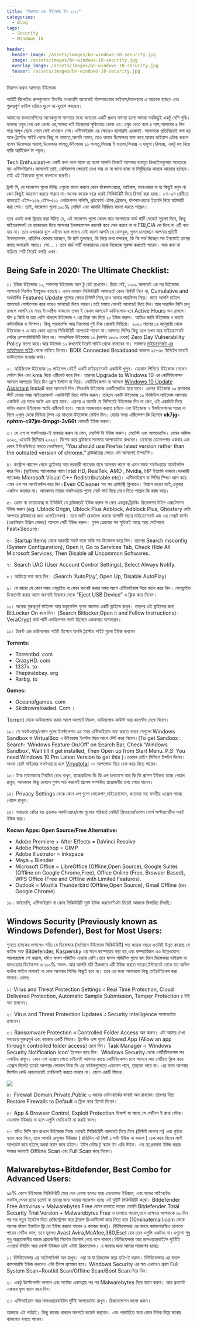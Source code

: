 ```yaml
---
title: "নিরাপত্তা এবং উইন্ডোজ ইন ২০২০"
categories:
  - Blog
tags:
  - Security
  - Windows 10 

header:
  header.image: /assets/images/bn-windows-10-security.jpg
  image: /assets/images/bn-windows-10-security.jpg
  overlay_image: /assets/images/bn-windows-10-security.jpg
  teaser: /assets/images/bn-windows-10-security.jpg
---
```

নিরাপদ করুন আপনার উইন্ডোজ 

আইটি রিলেটেড গ্রুপগুলোতে ইদানিং দেখতেসি অনেকেই র্যানসামওয়ার ভাইরাস/ম্যালয়্যার এ আক্রান্ত হচ্ছেন এবং গুরুত্বপুর্ন ফাইল হারিয়ে দুঃখে হা-হুতাশ করছেন।

আমাদের বাংলাদেশিদের অনেকগুলো সমস্যার মধ্যে অন্যতম একটি প্রধান সমস্যা হলো আমরা সবকিছুই একটু বেশি বুঝি।ডাক্তার ওষুধ দেয় এক ডোজ এর,আমরা খাই নিজেদের সুবিধামত ডোজ এর।ওষুধ খেতে বলে ৪ মাস,আমাদের ৪ দিন পরে অসুখ ছেড়ে গেলে সেই খাওয়াও শেষ।এন্টিভাইরাস এর ক্ষেত্রেও ব্যাপারটা এরকমই।আপনাকে প্রতিনিয়তই বলা হয় আন-ট্রাস্টেড সাইট থেকে কিছু না নামাতে,আপনি নামান, তাও আবার ডিফেন্ডার অফ করে,আবার ভাইরাস এটাক করলে বলেন ডিফেন্ডার খারাপ,ডিফেন্ডার ফালতু,উইন্ডোজ ১০ ফালতু,লিনাক্স ই ভালো,লিনাক্স এ যামুগা।রিলাক্স, একটু দম নিয়ে বাকি আর্টিকেল টা পড়ুন।

Tech Enthusiast-রা একটি কথা বলে থাকে তা হলো আপনি নিজেই আপনার ব্যবহৃত ডিভাইসগুলোর সবেচেয়ে বড় এন্টিভাইরাস।আসলেই তাই, বেশিরভাগ ক্ষেত্রেই দেখা যায় যে না জানা থাকা বা নির্বুদ্ধিতার কারনে আক্রান্ত হচ্ছেন।তাই এই চিন্তাধারা গুলো বদলানো জরুরি।

ট্রাস্ট মি, যে সাজেশন গুলো দিচ্ছি এগুলো ফলো করলে কোন র্যানসামওয়্যার, ভাইরাস, মালওয়্যার বা যা কিছুই বলুন না কেন কিছুই আক্রমণ করতে পারবে না।অনেক কয়েক বছর ধরেই সিকিউরিটি নিয়ে রিসার্চ করা হচ্ছে। ৮ম-৯ম শ্রেনীতে থাকতেই এইস-২৫৬,এইস-৫১২ এনক্রিপশন পলিসি, ব্রূটফোর্স এটাক,ট্রোজান, র্যানসামওয়্যার ইত্যাদি নিয়ে ঘাটাঘাটি করা শেষ। তাই, সাজেশন গুলো ১০০% লেজিট এবং আপনি নির্দ্বিধায় ফলো করতে পারেন।

তবে একটা কথা ক্লিয়ার করা উচিত যে, এই সাজেশন গুলো কেবল মাত্র আপনাকে থার্ড পার্টি থেকেই সুরক্ষা দিবে, কিন্তু মাইক্রোসফট যে ব্যাকডোর দিয়ে আপনার ইনফরমেশন্স কালেক্ট করে সেল করবে না বা FBI,CIA কে দিবে না এটি বলা যায় না। তবে এখনকার যুগে এইসব বলে লাভও নেই কারণ আপনি যে ফেসবুক, গুগল চালাচ্ছেন আপনার প্রতিটি ইনফরমেশন, প্রতিদিন কোথায় যাচ্ছেন, কি ছবি তুলছেন, কি নিয়ে কথা বলছেন, কি কি সার্চ দিচ্ছেন সব ইনফোই তাদের কাছে অলরেডি আছে। সো… । তবে থার্ড পার্টি হ্যাকারদের থেকে নিজেকে সুরক্ষা করতেই পারেন। আর কথা না বাড়িয়ে সেটি নিয়েই বলছি এখন।

## Being Safe in 2020: The Ultimate Checklist:

১। ইউজ উইন্ডোজ ১০, সবসময় উইন্ডোজ আপ টু ডেট রাখবেন। চিন্তা নেই, ১৯০৯ আপডেট এর পর উইন্ডোজ আপডেট সিস্টেম ইম্প্রুভড হয়েছে। এখন নরমাল সিকিউরিটি আপডেটে কোন রিস্টার্ট নিবে না, Cumulative and অর্ধবার্ষিক Features Update গুলোর ক্ষেত্রে রিস্টার্ট নিবে,তাও আবার পারমিশন নিয়ে। মানে আপনি চাইলে আপডেট পোস্টপোন্ড করে পরেও আপডেট দিতে পারেন।তাই সময়ে পেলেই আপডেট দিয়ে দিন।আর সারাদিন পিসি চালু রাখলে আপনি যে সময় ইনএক্টিভ থাকবেন তখন ই কেবল আপডেট ডাউনলোড হবে Active Hours অন রাখলে।র্যাম ৪ জিবি বা তার বেশি থাকলে উইন্ডোজ ৭ এর চিন্তা বাদ দিয়ে ১০ ইউজ করুন। আমিও জানি উইন্ডোজ ৭ কতটা নস্টালজিক ও সিম্পল। কিন্তু পারফর্মেন্স আর নিরাপত্তা দুই দিক থেকেই পিছিয়ে। ২০২০ সালের ১৪ জানুয়ারি থেকে উইন্ডোজ ৭ এ আর কোন ধরনের সিকিউরিটি আপডেট পাবেন না।আপনার পিসির কিছু হলে তখন আর মাইক্রোসফট সেটার রেস্পনসিবিলিটি নিবে না। অপরদিকে উইন্ডোজ ১০ (ভার্সন ১৮০৯ থেকে) Zero Day Vulnerability Policy ফলো করে।আর উইন্ডজ ১০ কখনোই টরেন্ট সাইট থেকে নামাবেন না। সবসময় [মাইক্রোসফট এর অফিসিয়াল সাইট](https://www.microsoft.com/en-us/software-download/windows10) থেকে নামিয়ে নিবেন। BDIX Connected Broadband থাকলে ২৫-৩০ মিনিটের মধ্যেই ডাউনলোড হওয়ার কথা।

২। অরিজিনাল উইন্ডোজ ১০ লাইসেন্স নেই? একটি মাইক্রোসফট একাউন্ট খুলুন। যেকোন পিসিতে উইন্ডোজ সেভেন সেটাপ দিন এবং kms দিয়ে এক্টিভেট করে নিন। তারপর Upgrade to Windows 10 এর নোটিফিকেশন আসলে আপগ্রেড দিয়ে দিন ফ্রেশ ইন্সটল না দিয়ে। নোটিফিকেশন না আসলে [Windows 10 Update Assistant](https://support.microsoft.com/en-us/help/3159635/windows-10-update-assistant) Install করে আপডেট দিন।সিওরলি উইন্ডোজ একটিভেটেড হয়ে যাবে। এরপর উইন্ডোজ ১০ প্রথমবার স্টার্ট নেয়ার সময় মাইক্রোসফট একাউন্টটি দিয়ে লগিন করুন। তাহলে একটি উইন্ডোজ ১০ ডিজিটাল লাইসেন্স আপনার একাউন্ট এর সাথে অটো এড হয়ে যাবে। এরপর এ আপনি যে পিসিতেই উইন্ডোজ দিন না কেন, ওই একাউন্ট দিয়ে লগিন করলে উইন্ডোজ অটো এক্টিভেট হবে। আরো সহজভাবে করতে চাইলে এবং উইন্ডোজ ৭ ইন্সটলেশনের প্যারা না নিলে [এখান](https://www.microsoft.com/en-us/software-download/windows10) থেকে মিডিয়া টুলস এর মাধ্যমে উইন্ডোজ সেটাপ দিন। দেয়ার সময় এক্টিভেশন কি হিসেবে **vk7jg-nphtm-c97jm-9mpgt-3v66t** কোডটি ইউজ করুন।

৩। যে এপ বা সফটওয়ার-ই ব্যবহার করুন না কেন, লেটেস্ট টা ইউজ করুন। লেটেস্ট এবং আপডেটেড। যেমন অফিস ২০২০, এডোবি প্রিমিয়ার ২০২০। বিশেষ করে ব্রাউজার সবসময় আপডেটেড রাখবেন। ক্রোমের ডেভেলপার একবার এক কোন ইন্টারভিউতে বলতে দেখসিলাম, “You should use Firefox latest version rather than the outdated version of chrome.” ব্রাউজারের ক্ষেত্রে এটা আসলেই ইম্পর্টেন্ট।

৪। কন্ট্রোল প্যানেল থেকে ড্রাইভার আর দরকারী প্যাকেজ বাদে আপনার লাগে না এমন সমস্ত সফটওয়্যার আনইন্সটল করে দিন।(ড্রাইভারঃ প্যাকেজের নামে Intel HD, RealTek, AMD , Nvidia, HP ইত্যাদি থাকবে।দরকারী প্যাকেজঃ Microsoft Visual C++ Redistributable etc)। এন্টিভাইরাস বা পিসির স্পিড-আপ করে এমন এপ সব আনইনস্টল করে দিন।Even CCleaner সহ সব রেজিস্ট্রি ক্লিনারও। বিশ্বাস করেন ভাই,এগুলার একটাও কাজের না। আনকমন নামের সফটওয়্যার গুলো নেটে সার্চ দিয়ে দেখে নিতে পারেন কি কাজ করে।

৫। ক্রোম বা ফায়ারফক্স বা ইডিজিই যে ব্রাউজারই ইউজ করুন না কেন এডব্লক/ট্র্যাকিং প্রিভেনশন টাইপ এক্সটেনশন ইউজ করুন (eg. Ublock Origin, Ublock Plus Adblock, Adblock Plus, Ghostery যেটা আপনার ব্রাউজারের জন্য এভেইলেবল)। তবে আমি রেকমেন্ড করবো আগামী বছরে মাইক্রোসফট এজ এর নেক্সট ভার্সন (ক্রোমিয়াম ইঞ্জিন বেজড) আসলে সেটি ইউজ করুন। গুগল ক্রোমের সব সুবিধাই আছে আর সেইসাথে Fast+Secure।

৬। Startup Items থেকে দরকারী সফট বাদে বাকি সব ডিজেবল করে দিন। তারপর Search msconfig (System Configuration), Open it, Go to Services Tab, Check Hide All Microsoft Services, Then Disable all Uncommon Softwares.

৭। Search UAC (User Account Control Settings), Select Always Notify.

৮। অটোপ্লে অফ করে দিন। (Search ‘AutoPlay’, Open Up, Disable AutoPlay)

৯। যে কারো যে কোন সময় পেন্ড্রাইভ বা ফোন কানেক্ট করার সময় আগে এন্টিভাইরাস দিয়ে স্ক্যান করে নিন। পেনড্রাইভ ডিস্কানেক্ট করার আগে অবশ্যই টাস্কবার থেকে “Eject USB Device” এ ক্লিক করে নিবেন।

১০। অনেক গুরুত্বপুর্ন ফাইলস আর ডকুমেন্টস গুলো আলাদা একটি ড্রাইভে রাখুন। তারপর ওই ড্রাইভের জন্য BitLocker On করে দিন। (Search Bitlocker,Open it and Follow Instructions)। VeraCrypt থার্ড পার্টি এনক্রিপশন সফট হিসেবে এককথায় অসাধারন।

১১। টরেন্ট এন্ড ডাউনলোড সাইট হিসেবে অনলি ট্রাস্টেড সাইট গুলো ইউজ করবেন

**Torrents:**

-   Torrentbd. com
-   CrazyHD. com
-   1337x. to
-   Thepiratebay. org
-   Rarbg. to

**Games:**

-   Oceanofgames. com
-   Skidrowreloaded. Com ।

Torrent থেকে ডাউনলোড করার আগে অবশ্যই সিডস, ডাউনলোড কাউন্ট আর কমেন্টস দেখে নিবেন।

১২। যে সফটওয়ার/গেমস গুলো ইনস্টলেশন এর সময় এন্টিভাইরাস অফ করতে বলবে সেগুলো Windows Sandbox বা VirtualBox এ উইন্ডোজ ইনস্টল দিয়ে আগে টেস্ট করে নিবেন।(To get Sandbox : Search: ‘Windows Feature On/Off’ on Search Bar, Check ‘Windows Sandbox’, Wait till it get installed, Then Open up from Start Menu. P.S: You need Windows 10 Pro Latest Version to get this )।তারপর মেইন পিসিতে ইন্সটল দিবেন।অথবা ছোট সাইজের সফটওয়্যার হলে [Virustotal]([https://www.virustotal.com/gui/home/upload) -এ আপলোড দিয়ে চেক করে নিতে পারেন।

১৩। টাস্ক ম্যানেজারে নিয়মিত চোখ রাখুন, ব্যাকগ্রাউন্ডে কি কি এপ চলতেসে আর কি কি প্রসেস ইউজড হচ্ছে খেয়াল রাখুন, আনকমন কিছু দেখলে গুগল সার্চ করলেই প্রসেস সম্পর্কিত প্রয়োজনীয় তথ্য পেয়ে যাবেন।

১৪। Privacy Settings থেকে কোন এপ গুলো লোকেশন,মাইক্রোফোন, ক্যামেরা সহ যাবতীয় এক্সেস পাচ্ছে খেয়াল রাখুন।

১৫। সবচেয়ে বেটার হয় ক্র্যাকড সফটওয়্যার/গেম গুলোর পরিবর্তে লেজিট ফ্রিওয়্যার/ওপেন সোর্স অল্টারনেটিভ সফট ইউজ করা।

**Known Apps: Open Source/Free Alternative:**

-   Adobe Premiere + After Effects = DaVinci Resolve
-   Adobe Photoshop = GIMP
-   Adobe Illustrator = Inkspace
-   Maya = Blender
-   Microsoft Office = LibreOffice (Offline,Open Source), Google Suites (Offline on Google Chrome,Free), Office Online (Free, Browser Based), WPS Office (Free and Offline with Limited Features).
-   Outlook = Mozilla Thunderbird (Offline,Open Source), Gmail Offline (on Google Chrome)

১৬। ফাইনালি, এন্টিভাইরাস বা কোন সিকিউরিটি স্যুট ইউজ করবেন?এটা নিয়েই আজকে বিস্তারিত লিখছি।

## Windows Security (Previously known as Windows Defender), Best for Most Users:

শুনতে হাস্যকর লাগলেও সত্যি যে ডিফেন্ডার (বর্তমানে উইন্ডোজ সিকিউরিটি) গত কয়েক বছরে এতটাই উন্নত করেছে যে কাইন্ড অফ Bitdefender, Kaspersky এর সাথে কম্প্যেয়ার করা হয়,এবং কম্প্যারিজন এও উল্লেখযোগ্য পারফরমেন্স শো করসে, যদিও ফলস পজিটিভ এখনো বেশি।তবে ফলস পজিটিভ গুলো বাদ দিলে ডিফেন্ডার ভাইরাস বা মালওয়্যার ডিটেকশন এ ১০০% সফল।আর আপনি যদি ঠিকভাবে এটি ইউজ করতে পারেন,ইন্টারনেট থেকে যত আউল ফাউল ফাইল নামানই না কেন আপনার পিসির কিছুই হবে না। তবে এর জন্য আপনাকে কিছু মেইন্টেইনেন্স করা লাগবে।যেমনঃ

১। Virus and Threat Protection Settings এ Real Time Protection, Cloud Delivered Protection, Automatic Sample Submission, Tamper Protection ৪ টাই অন রাখবেন।

২। Virus and Threat Protection Updates এ Security Intelligence আপডেটেড রাখবেন।

৩। Ransomware Protection এ Controlled Folder Access অন করুন। এটা আমার দেখা সবচেয়ে গুরুত্বপুর্ন এবং কাজের একটি ফিচার। ট্রাস্টেড এপ্স গুলো Allowed App (Allow an app through controlled folder access) রেখে দিন। Task Manager এ ‘Windows Security Notification Icon’ ইনেবল করে দিন। Windows Security থেকে নোটিফিকেশন্স সব এলাউড রাখুন। কোন এপ এক্সেস পেতে চাইলেই আপনার কাছে নোটিফিকেশন চলে আসবে আর সেটিতে ক্লিক করে এক্সেস দিলেই তবেই আপনার লোকাল ডিস্ক সি এর ফাইলগুলোতে একসেস পাবে, তাছাড়া পাবে না। এর ফলে আপনার সিস্টেম কেউ কোনভাবেই মোডিফাই করতে পারবে না। জোশ একটি ফিচার।

![](https://miro.medium.com/max/1203/1*VHi65WlzzWVnnfDa7PrVzg.png)

৪। Firewall Domain,Private,Public ৩ ধরনের নেটওয়ার্কের জন্যই অন রাখবেন।তারপর নিচে Restore Firewalls to Default এ ক্লিক করে রিসেট দিবেন।

৫। App & Browser Control, Exploit Protection ডিফল্ট যা আছে সে সেটিংস ই রাখা বেটার। এডভান্স ইউজার না হলে এগুলি মোডিফাই না করাই ভাল।

৬। যদিও পিসি অন রাখলে উইন্ডোজ নিজে থেকেই সিকিউরিটি আপডেট নিয়ে নিবে (রিস্টার্ট লাগবে না) এবং কুইক স্ক্যান করে নিবে, তাও আপনি রেগুলার ইউজার ( প্রতিদিন এট লিস্ট ১ ঘন্টা ইউজ না করলে ) চেক করে নিবেন লাস্ট আপডেট কবে হইসে,অথবা স্ক্যান কবে হইসে। ইটস বেটার টু স্ক্যান ইন এভ্রি উইক। ওহ হ্যা,প্রথমবা ইউজ করার সময়র অবশ্যই Offline Scan এবং Full Scan করে নিবেন।

## Malwarebytes+Bitdefender, Best Combo for Advanced Users:

৯৫% কেসে উইন্ডোজ সিকিউরিটি মোর দেন এনাফ হলেও যারা এডভান্সড ইউজার, এবং যাদের পাইরেটেড সফটস,গেমস ছাড়া চলেই না তাদের জন্য আমার সাজেশন হচ্ছে এই দুইটি সিকিউরিটি কম্বো। Bitdefender Free Antivirus + Malwarebytes Free যেমন চালাতে পারেন তেমনি Bitdefender Total Security Trial Version + Malwarebytes Free ও চালাতে পারেন,তবে এক্ষেত্রে আপনাকে ৩০ দিন পর পর নতুন ইমেইল দিয়ে রেজিস্ট্রেশন করে ট্রায়াল রিএকটিভেট করে নিতে হবে (10minutemail.com থেকে অনেক র্যান্ডম ইমেইল ফ্রি তে ইউজ করতে পারেন এ কাজের জন্য)। বিটডিফেন্ডার এর বদলে ক্যাস্কপারস্কিও চালাতে পারেন সেটিও ভাল, তবে ভুলেও Avast,Avira,McAfee,360,Eset হেন তেন এগুলি একটাও না।এগুলো শুধু শুধু অপ্রয়োজনীয় কাজে প্রয়োজনীয় সিস্টেম রিসোর্স খেয়ে বসে থাকবে।বিটডিফেন্ডার আর মালওয়্যারবাইটস দুইটিই এওয়ার্ড উইনিং আর মোস্ট ইউজড তাই এটাই রিকমেন্ডেড। এ কম্বোর জন্য আমার সাজেশন হচ্ছেঃ

১। বিটডিফেন্ডার এর অটোপাইলট অন রাখুন। ওরা যা যা রিকমেন্ড করে তাই-ই করুন। বিটডিফেন্ডার এর বদলে ক্যসপারস্কি ইউজ করলেও একি টিপস প্রযোজ্য হবে। Windows Security এর মত এখানেও প্রথম Full System Scan+Rootkit Scan/Offline Scan/Boot Scan দিয়ে নিন।

২। একটু উল্টোপাল্টা লাগলে এবং সর্বোচ্চ একসপ্তাহ পর পর Malwarebytes দিয়ে স্ক্যান করুন। আর প্রথমেই একবার ফুল স্ক্যান করে নিন।

৩। এন্টিভাইরাস আর মালওয়্যারবাইটস দুটিই আপডেটেড রাখুন। রিকমেন্ডেশন ফলো করুন।

আজকে এই পর্যন্তই। কিছু জানার থাকলে অবশ্যই কমেন্ট করবেন। এবং পরবর্তিতে অন্য কোন টপিক নিয়ে জানার থাকলেও বলতে পারেন।